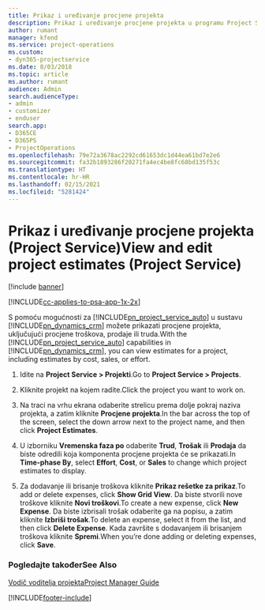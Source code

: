 ```yaml
---
title: Prikaz i uređivanje procjene projekta
description: Prikaz i uređivanje procjene projekta u programu Project Service
author: rumant
manager: kfend
ms.service: project-operations
ms.custom:
- dyn365-projectservice
ms.date: 8/03/2018
ms.topic: article
ms.author: rumant
audience: Admin
search.audienceType:
- admin
- customizer
- enduser
search.app:
- D365CE
- D365PS
- ProjectOperations
ms.openlocfilehash: 79e72a3678ac2292cd61653dc1d44ea61bd7e2e6
ms.sourcegitcommit: fa32b1893286f20271fa4ec4be8fc68bd135f53c
ms.translationtype: HT
ms.contentlocale: hr-HR
ms.lasthandoff: 02/15/2021
ms.locfileid: "5281424"
---
```

# <a name="view-and-edit-project-estimates-project-service"></a><span data-ttu-id="e7081-103">Prikaz i uređivanje procjene projekta (Project Service)</span><span class="sxs-lookup"><span data-stu-id="e7081-103">View and edit project estimates (Project Service)</span></span>

[!include [banner](../includes/psa-now-project-operations.md)]

[!INCLUDE[cc-applies-to-psa-app-1x-2x](../includes/cc-applies-to-psa-app-1x-2x.md)]

<span data-ttu-id="e7081-104">S pomoću mogućnosti za [!INCLUDE[pn_project_service_auto](../includes/pn-project-service-auto.md)] u sustavu [!INCLUDE[pn_dynamics_crm](../includes/pn-dynamics-crm.md)] možete prikazati procjene projekta, uključujući procjene troškova, prodaje ili truda.</span><span class="sxs-lookup"><span data-stu-id="e7081-104">With the [!INCLUDE[pn_project_service_auto](../includes/pn-project-service-auto.md)] capabilities in [!INCLUDE[pn_dynamics_crm](../includes/pn-dynamics-crm.md)], you can view estimates for a project, including estimates by cost, sales, or effort.</span></span>  
  
1.  <span data-ttu-id="e7081-105">Idite na **Project Service > Projekti**.</span><span class="sxs-lookup"><span data-stu-id="e7081-105">Go to **Project Service > Projects**.</span></span>  
  
2.  <span data-ttu-id="e7081-106">Kliknite projekt na kojem radite.</span><span class="sxs-lookup"><span data-stu-id="e7081-106">Click the project you want to work on.</span></span>  
  
3.  <span data-ttu-id="e7081-107">Na traci na vrhu ekrana odaberite strelicu prema dolje pokraj naziva projekta, a zatim kliknite **Procjene projekta**.</span><span class="sxs-lookup"><span data-stu-id="e7081-107">In the bar across the top of the screen, select the down arrow next to the project name, and then click **Project Estimates**.</span></span>  
  
4.  <span data-ttu-id="e7081-108">U izborniku **Vremenska faza po** odaberite **Trud**, **Trošak** ili **Prodaja** da biste odredili koja komponenta procjene projekta će se prikazati.</span><span class="sxs-lookup"><span data-stu-id="e7081-108">In **Time-phase By**, select **Effort**, **Cost**, or **Sales** to change which project estimates to display.</span></span>  
  
5.  <span data-ttu-id="e7081-109">Za dodavanje ili brisanje troškova kliknite **Prikaz rešetke za prikaz**.</span><span class="sxs-lookup"><span data-stu-id="e7081-109">To add or delete expenses, click **Show Grid View**.</span></span> <span data-ttu-id="e7081-110">Da biste stvorili nove troškove kliknite **Novi troškovi**.</span><span class="sxs-lookup"><span data-stu-id="e7081-110">To create a new expense, click **New Expense**.</span></span> <span data-ttu-id="e7081-111">Da biste izbrisali trošak odaberite ga na popisu, a zatim kliknite **Izbriši trošak**.</span><span class="sxs-lookup"><span data-stu-id="e7081-111">To delete an expense, select it from the list, and then click **Delete Expense**.</span></span> <span data-ttu-id="e7081-112">Kada završite s dodavanjem ili brisanjem troškova kliknite **Spremi**.</span><span class="sxs-lookup"><span data-stu-id="e7081-112">When you’re done adding or deleting expenses, click **Save**.</span></span>  
  
### <a name="see-also"></a><span data-ttu-id="e7081-113">Pogledajte također</span><span class="sxs-lookup"><span data-stu-id="e7081-113">See Also</span></span>  
 [<span data-ttu-id="e7081-114">Vodič voditelja projekta</span><span class="sxs-lookup"><span data-stu-id="e7081-114">Project Manager Guide</span></span>](../psa/project-manager-guide.md)


[!INCLUDE[footer-include](../includes/footer-banner.md)]